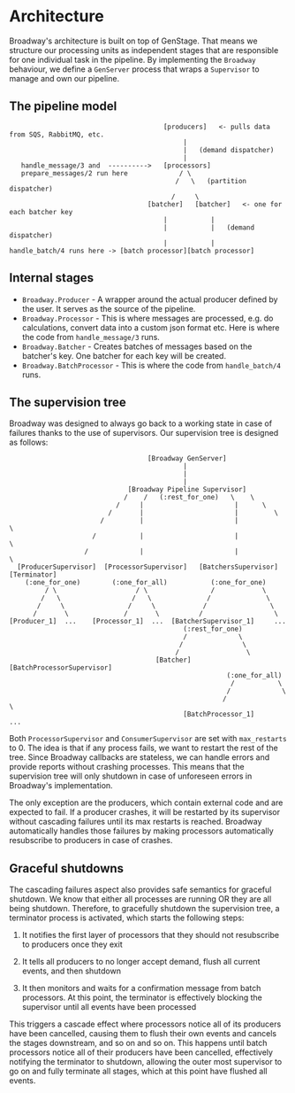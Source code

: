 # Architecture

Broadway's architecture is built on top of GenStage. That means we structure
our processing units as independent stages that are responsible for one
individual task in the pipeline. By implementing the `Broadway` behaviour,
we define a `GenServer` process that wraps a `Supervisor` to manage and
own our pipeline.

## The pipeline model

```asciidoc
                                       [producers]   <- pulls data from SQS, RabbitMQ, etc.
                                            |
                                            |   (demand dispatcher)
                                            |
   handle_message/3 and  ---------->   [processors]
   prepare_messages/2 run here             / \
                                          /   \   (partition dispatcher)
                                         /     \
                                   [batcher]   [batcher]   <- one for each batcher key
                                       |           |
                                       |           |   (demand dispatcher)
                                       |           |
handle_batch/4 runs here -> [batch processor][batch processor]
```

## Internal stages

  * `Broadway.Producer` - A wrapper around the actual producer defined by
    the user. It serves as the source of the pipeline.
  * `Broadway.Processor` - This is where messages are processed, e.g. do
    calculations, convert data into a custom json format etc. Here is where
    the code from `handle_message/3` runs.
  * `Broadway.Batcher` - Creates batches of messages based on the
    batcher's key. One batcher for each key will be created.
  * `Broadway.BatchProcessor` - This is where the code from `handle_batch/4` runs.

## The supervision tree

Broadway was designed to always go back to a working state in case
of failures thanks to the use of supervisors. Our supervision tree
is designed as follows:

```asciidoc
                                   [Broadway GenServer]
                                            |
                                            |
                                            |
                              [Broadway Pipeline Supervisor]
                             /    /   (:rest_for_one)   \    \
                           /     |                       |      \
                         /       |                       |         \
                       /         |                       |            \
                     /           |                       |               \
                   /             |                       |                  \
  [ProducerSupervisor]  [ProcessorSupervisor]   [BatchersSupervisor]    [Terminator]
    (:one_for_one)        (:one_for_all)           (:one_for_one)
         / \                    / \                /            \
        /   \                  /   \              /              \
       /     \                /     \            /                \
      /       \              /       \          /                  \
[Producer_1]  ...    [Processor_1]  ...  [BatcherSupervisor_1]     ...
                                            (:rest_for_one)
                                            /             \
                                           /               \
                                          /                 \
                                     [Batcher]   [BatchProcessorSupervisor]
                                                       (:one_for_all)
                                                        /           \
                                                       /             \
                                                      /               \
                                            [BatchProcessor_1]        ...
```


Both `ProcessorSupervisor` and `ConsumerSupervisor` are set with
`max_restarts` to 0. The idea is that if any process fails, we want
to restart the rest of the tree. Since Broadway callbacks are
stateless, we can handle errors and provide reports without crashing
processes. This means that the supervision tree will only shutdown
in case of unforeseen errors in Broadway's implementation.

The only exception are the producers, which contain external code
and are expected to fail. If a producer crashes, it will be restarted
by its supervisor without cascading failures until its max restarts
is reached. Broadway automatically handles those failures by making
processors automatically resubscribe to producers in case of crashes.

## Graceful shutdowns

The cascading failures aspect also provides safe semantics for graceful
shutdown. We know that either all processes are running OR they are all
being shutdown. Therefore, to gracefully shutdown the supervision tree,
a terminator process is activated, which starts the following steps:

  1. It notifies the first layer of processors that they should not
     resubscribe to producers once they exit

  2. It tells all producers to no longer accept demand, flush all
     current events, and then shutdown

  3. It then monitors and waits for a confirmation message from batch
     processors. At this point, the terminator is effectively blocking
     the supervisor until all events have been processed

This triggers a cascade effect where processors notice all of its producers
have been cancelled, causing them to flush their own events and cancels the
stages downstream, and so on and so on. This happens until batch processors
notice all of their producers have been cancelled, effectively notifying the
terminator to shutdown, allowing the outer most supervisor to go on and fully
terminate all stages, which at this point have flushed all events.
